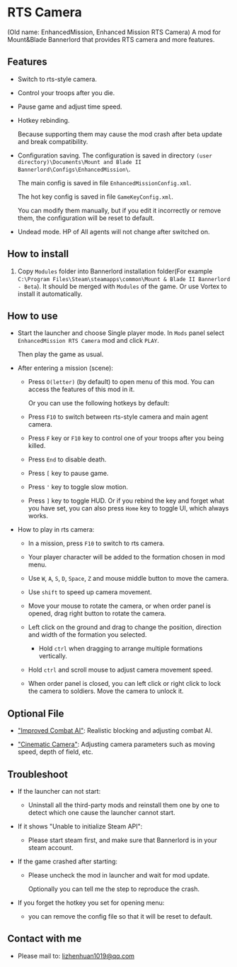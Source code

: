 # RTS Camera
(Old name: EnhancedMission, Enhanced Mission RTS Camera)
A mod for Mount&Blade Bannerlord that provides RTS camera and more features.

## Features

- Switch to rts-style camera.

- Control your troops after you die.

- Pause game and adjust time speed.

- Hotkey rebinding.

  Because supporting them may cause the mod crash after beta update and break compatibility.

- Configuration saving. The configuration is saved in directory `(user directory)\Documents\Mount and Blade II Bannerlord\Configs\EnhancedMission\`.
  
  The main config is saved in file `EnhancedMissionConfig.xml`.

  The hot key config is saved in file `GameKeyConfig.xml`.

  You can modify them manually, but if you edit it incorrectly or remove them, the configuration will be reset to default.

- Undead mode. HP of All agents will not change after switched on.

## How to install
1. Copy `Modules` folder into Bannerlord installation folder(For example `C:\Program Files\Steam\steamapps\common\Mount & Blade II Bannerlord - Beta`). It should be merged with `Modules` of the game. Or use Vortex to install it automatically.

## How to use
- Start the launcher and choose Single player mode. In `Mods` panel select `EnhancedMission RTS Camera` mod and click `PLAY`.

  Then play the game as usual.

- After entering a mission (scene):

  - Press `O(letter)` (by default) to open menu of this mod. You can access the features of this mod in it.

    Or you can use the following hotkeys by default:

  - Press `F10` to switch between rts-style camera and main agent camera.

  - Press `F` key or `F10` key to control one of your troops after you being killed.

  - Press `End` to disable death.

  - Press `[` key to pause game.

  - Press `'` key to toggle slow motion.

  - Press `]` key to toggle HUD. Or if you rebind the key and forget what you have set, you can also press `Home` key to toggle UI, which always works.

- How to play in rts camera:

  - In a mission, press `F10` to switch to rts camera.

  - Your player character will be added to the formation chosen in mod menu.

  - Use `W`, `A`, `S`, `D`, `Space`, `Z` and mouse middle button to move the camera.

  - Use `shift` to speed up camera movement.

  - Move your mouse to rotate the camera, or when order panel is opened, drag right button to rotate the camera.

  - Left click on the ground and drag to change the position, direction and width of the formation you selected.

    - Hold `ctrl` when dragging to arrange multiple formations vertically.

  - Hold `ctrl` and scroll mouse to adjust camera movement speed.

  - When order panel is closed, you can left click or right click to lock the camera to soldiers. Move the camera to unlock it.

## Optional File
- ["Improved Combat AI"](https://www.nexusmods.com/mountandblade2bannerlord/mods/449/): Realistic blocking and adjusting combat AI.

- ["Cinematic Camera"](https://www.nexusmods.com/mountandblade2bannerlord/mods/1627): Adjusting camera parameters such as moving speed, depth of field, etc.

## Troubleshoot
- If the launcher can not start:

  - Uninstall all the third-party mods and reinstall them one by one to detect which one cause the launcher cannot start.

- If it shows "Unable to initialize Steam API":

  - Please start steam first, and make sure that Bannerlord is in your steam account.

- If the game crashed after starting:

  - Please uncheck the mod in launcher and wait for mod update.

    Optionally you can tell me the step to reproduce the crash.

- If you forget the hotkey you set for opening menu:

  - you can remove the config file so that it will be reset to default.

## Contact with me
* Please mail to: lizhenhuan1019@qq.com
